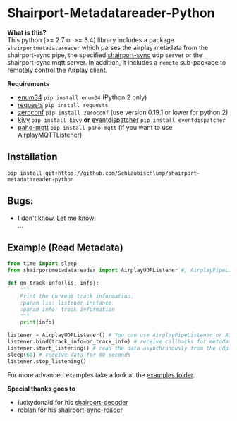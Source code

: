 # Shairport-Metadatareader-Python
   
**What is this?**    
This python (>= 2.7 or >= 3.4) library includes a package `shairportmetadatareader` which parses the airplay metadata from the 
shairport-sync pipe, the specified [shairport-sync](https://github.com/mikebrady/shairport-sync) udp server or the shairport-sync mqtt server.
In addition, it includes a `remote` sub-package to remotely control the Airplay client. 

**Requirements**    
- [enum34](https://pypi.org/project/enum34/) `pip install enum34` (Python 2 only)   
- [requests](http://www.python-requests.org/en/master/) `pip install requests`   
- [zeroconf](https://pypi.org/project/zeroconf/) `pip install zeroconf` (use version 0.19.1 or lower for python 2)   
- [kivy](https://kivy.org/) `pip install kivy` **or** [eventdispatcher](https://github.com/lobocv/eventdispatcher)
`pip install eventdispatcher`    
- [paho-mqtt](https://pypi.org/project/paho-mqtt/) `pip install paho-mqtt`  (if you want to use AirplayMQTTListener)  

## Installation
`pip install git+https://github.com/Schlaubischlump/shairport-metadatareader-python`

## Bugs:
- I don't know. Let me know!   
...

## Example (Read Metadata)
```Python
from time import sleep
from shairportmetadatareader import AirplayUDPListener #, AirplayPipeListener

def on_track_info(lis, info):
    """
    Print the current track information.
    :param lis: listener instance
    :param info: track information
    """
    print(info)

listener = AirplayUDPListener() # You can use AirplayPipeListener or AirplayMQTTListener
listener.bind(track_info=on_track_info) # receive callbacks for metadata changes
listener.start_listening() # read the data asynchronously from the udp server
sleep(60) # receive data for 60 seconds
listener.stop_listening()
```
For more advanced examples take a look at the [examples folder](examples).

**Special thanks goes to**   
- luckydonald for his [shairport-decoder](https://github.com/luckydonald/shairport-decoder)   
- roblan for his [shairport-sync-reader](https://github.com/roblan/shairport-sync-reader)    
